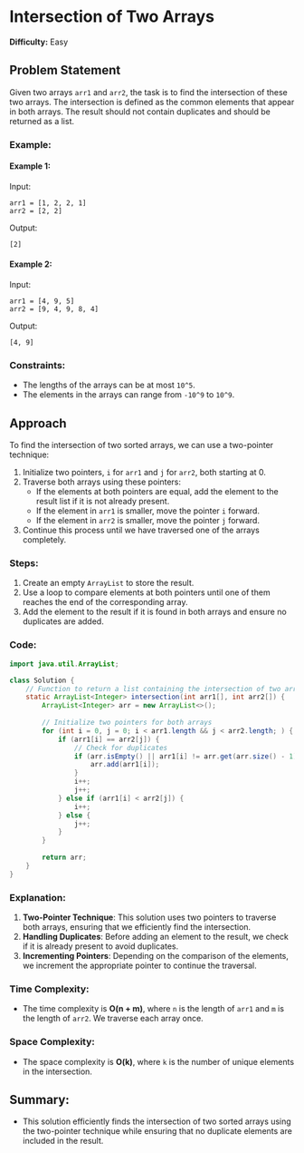 
# Intersection of Two Arrays

**Difficulty:** Easy

## Problem Statement

Given two arrays `arr1` and `arr2`, the task is to find the intersection of these two arrays. The intersection is defined as the common elements that appear in both arrays. The result should not contain duplicates and should be returned as a list.

### Example:

#### Example 1:
Input:
```
arr1 = [1, 2, 2, 1]
arr2 = [2, 2]
```

Output:
```
[2]
```

#### Example 2:
Input:
```
arr1 = [4, 9, 5]
arr2 = [9, 4, 9, 8, 4]
```

Output:
```
[4, 9]
```

### Constraints:
- The lengths of the arrays can be at most `10^5`.
- The elements in the arrays can range from `-10^9` to `10^9`.

## Approach

To find the intersection of two sorted arrays, we can use a two-pointer technique:
1. Initialize two pointers, `i` for `arr1` and `j` for `arr2`, both starting at 0.
2. Traverse both arrays using these pointers:
   - If the elements at both pointers are equal, add the element to the result list if it is not already present.
   - If the element in `arr1` is smaller, move the pointer `i` forward.
   - If the element in `arr2` is smaller, move the pointer `j` forward.
3. Continue this process until we have traversed one of the arrays completely.

### Steps:
1. Create an empty `ArrayList` to store the result.
2. Use a loop to compare elements at both pointers until one of them reaches the end of the corresponding array.
3. Add the element to the result if it is found in both arrays and ensure no duplicates are added.

### Code:

```java
import java.util.ArrayList;

class Solution {
    // Function to return a list containing the intersection of two arrays.
    static ArrayList<Integer> intersection(int arr1[], int arr2[]) {
        ArrayList<Integer> arr = new ArrayList<>();
        
        // Initialize two pointers for both arrays
        for (int i = 0, j = 0; i < arr1.length && j < arr2.length; ) {
            if (arr1[i] == arr2[j]) {
                // Check for duplicates
                if (arr.isEmpty() || arr1[i] != arr.get(arr.size() - 1)) {
                    arr.add(arr1[i]);
                }
                i++;
                j++;
            } else if (arr1[i] < arr2[j]) {
                i++;
            } else {
                j++;
            }
        }
        
        return arr;
    }
}
```

### Explanation:

1. **Two-Pointer Technique**: This solution uses two pointers to traverse both arrays, ensuring that we efficiently find the intersection.
2. **Handling Duplicates**: Before adding an element to the result, we check if it is already present to avoid duplicates.
3. **Incrementing Pointers**: Depending on the comparison of the elements, we increment the appropriate pointer to continue the traversal.

### Time Complexity:
- The time complexity is **O(n + m)**, where `n` is the length of `arr1` and `m` is the length of `arr2`. We traverse each array once.

### Space Complexity:
- The space complexity is **O(k)**, where `k` is the number of unique elements in the intersection.

## Summary:
- This solution efficiently finds the intersection of two sorted arrays using the two-pointer technique while ensuring that no duplicate elements are included in the result.

